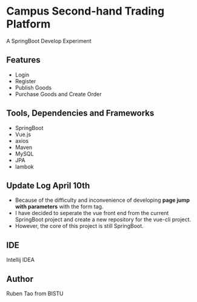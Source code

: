 # Campus Second-hand Trading Platform
A SpringBoot Develop Experiment

## Features
* Login
* Register
* Publish Goods
* Purchase Goods and Create Order

## Tools, Dependencies and Frameworks
* SpringBoot
* Vue.js
* axios
* Maven
* MySQL
* JPA
* lambok

## Update Log April 10th
* Because of the difficulty and inconvenience of developing **page jump with parameters** with the form tag.
* I have decided to seperate the vue front end from the current SpringBoot project and create a new repository for the vue-cli project.
* However, the core of this project is still SpringBoot.

## IDE
Intellij IDEA

## Author
Ruben Tao from BISTU
